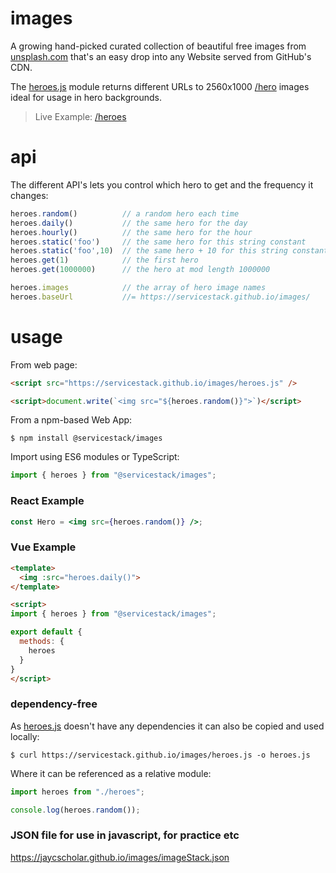 # images

A growing hand-picked curated collection of beautiful free images from [unsplash.com](https://unsplash.com) that's an easy drop into any Website served from GitHub's CDN.

The [heroes.js](https://github.com/ServiceStack/images/blob/master/heroes.js) module returns different URLs to 2560x1000 [/hero](https://github.com/ServiceStack/images/tree/master/hero) images ideal for usage in hero backgrounds.

> Live Example: [/heroes](https://servicestack.github.io/images/heroes)

# api

The different API's lets you control which hero to get and the frequency it changes:

```js
heroes.random()          // a random hero each time
heroes.daily()           // the same hero for the day
heroes.hourly()          // the same hero for the hour
heroes.static('foo')     // the same hero for this string constant
heroes.static('foo',10)  // the same hero + 10 for this string constant
heroes.get(1)            // the first hero
heroes.get(1000000)      // the hero at mod length 1000000

heroes.images            // the array of hero image names
heroes.baseUrl           //= https://servicestack.github.io/images/ 
```

# usage

From web page:

```html
<script src="https://servicestack.github.io/images/heroes.js" />

<script>document.write(`<img src="${heroes.random()}">`)</script>
```

From a npm-based Web App:

    $ npm install @servicestack/images

Import using ES6 modules or TypeScript:

```js
import { heroes } from "@servicestack/images";
```

### React Example

```jsx
const Hero = <img src={heroes.random()} />;
```

### Vue Example

```html
<template>
  <img :src="heroes.daily()">
</template>

<script>
import { heroes } from "@servicestack/images";

export default {
  methods: {
    heroes
  }
}
</script>
```

### dependency-free

As [heroes.js](https://github.com/ServiceStack/images/blob/master/heroes.js) doesn't have any dependencies it can also be copied and used locally:

    $ curl https://servicestack.github.io/images/heroes.js -o heroes.js

Where it can be referenced as a relative module:

```js
import heroes from "./heroes";

console.log(heroes.random());
```
### JSON file for use in javascript, for practice etc
https://jaycscholar.github.io/images/imageStack.json
